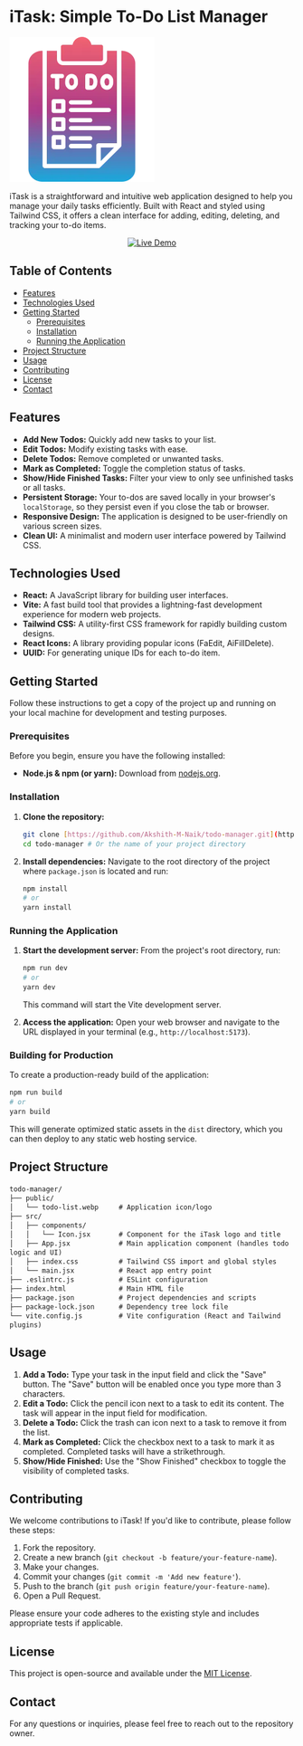 # iTask: Simple To-Do List Manager

![iTask Logo](public/todo-list.webp)

iTask is a straightforward and intuitive web application designed to help you manage your daily tasks efficiently. Built with React and styled using Tailwind CSS, it offers a clean interface for adding, editing, deleting, and tracking your to-do items.
<p align="center">
  <a href="https://i-task-todo-manager.vercel.app/" target="_blank">
    <img src="https://img.shields.io/badge/Live-Demo-brightgreen?style=for-the-badge&logo=flutter" alt="Live Demo"/>
  </a>
</p>

## Table of Contents

* [Features](#features)
* [Technologies Used](#technologies-used)
* [Getting Started](#getting-started)
    * [Prerequisites](#prerequisites)
    * [Installation](#installation)
    * [Running the Application](#running-the-application)
* [Project Structure](#project-structure)
* [Usage](#usage)
* [Contributing](#contributing)
* [License](#license)
* [Contact](#contact)

## Features

* **Add New Todos:** Quickly add new tasks to your list.
* **Edit Todos:** Modify existing tasks with ease.
* **Delete Todos:** Remove completed or unwanted tasks.
* **Mark as Completed:** Toggle the completion status of tasks.
* **Show/Hide Finished Tasks:** Filter your view to only see unfinished tasks or all tasks.
* **Persistent Storage:** Your to-dos are saved locally in your browser's `localStorage`, so they persist even if you close the tab or browser.
* **Responsive Design:** The application is designed to be user-friendly on various screen sizes.
* **Clean UI:** A minimalist and modern user interface powered by Tailwind CSS.

## Technologies Used

* **React:** A JavaScript library for building user interfaces.
* **Vite:** A fast build tool that provides a lightning-fast development experience for modern web projects.
* **Tailwind CSS:** A utility-first CSS framework for rapidly building custom designs.
* **React Icons:** A library providing popular icons (FaEdit, AiFillDelete).
* **UUID:** For generating unique IDs for each to-do item.

## Getting Started

Follow these instructions to get a copy of the project up and running on your local machine for development and testing purposes.

### Prerequisites

Before you begin, ensure you have the following installed:

* **Node.js & npm (or yarn):** Download from [nodejs.org](https://nodejs.org/).

### Installation

1.  **Clone the repository:**
    ```bash
    git clone [https://github.com/Akshith-M-Naik/todo-manager.git](https://github.com/Akshith-M-Naik/todo-manager.git) # Replace with your actual repo URL if different
    cd todo-manager # Or the name of your project directory
    ```
2.  **Install dependencies:**
    Navigate to the root directory of the project where `package.json` is located and run:
    ```bash
    npm install
    # or
    yarn install
    ```

### Running the Application

1.  **Start the development server:**
    From the project's root directory, run:
    ```bash
    npm run dev
    # or
    yarn dev
    ```
    This command will start the Vite development server.

2.  **Access the application:**
    Open your web browser and navigate to the URL displayed in your terminal (e.g., `http://localhost:5173`).

### Building for Production

To create a production-ready build of the application:
```bash
npm run build
# or
yarn build
```
This will generate optimized static assets in the `dist` directory, which you can then deploy to any static web hosting service.

## Project Structure

```
todo-manager/
├── public/
│   └── todo-list.webp     # Application icon/logo
├── src/
│   ├── components/
│   │   └── Icon.jsx       # Component for the iTask logo and title
│   ├── App.jsx            # Main application component (handles todo logic and UI)
│   ├── index.css          # Tailwind CSS import and global styles
│   └── main.jsx           # React app entry point
├── .eslintrc.js           # ESLint configuration
├── index.html             # Main HTML file
├── package.json           # Project dependencies and scripts
├── package-lock.json      # Dependency tree lock file
└── vite.config.js         # Vite configuration (React and Tailwind plugins)
```

## Usage

1.  **Add a Todo:** Type your task in the input field and click the "Save" button. The "Save" button will be enabled once you type more than 3 characters.
2.  **Edit a Todo:** Click the pencil icon next to a task to edit its content. The task will appear in the input field for modification.
3.  **Delete a Todo:** Click the trash can icon next to a task to remove it from the list.
4.  **Mark as Completed:** Click the checkbox next to a task to mark it as completed. Completed tasks will have a strikethrough.
5.  **Show/Hide Finished:** Use the "Show Finished" checkbox to toggle the visibility of completed tasks.

## Contributing

We welcome contributions to iTask! If you'd like to contribute, please follow these steps:

1.  Fork the repository.
2.  Create a new branch (`git checkout -b feature/your-feature-name`).
3.  Make your changes.
4.  Commit your changes (`git commit -m 'Add new feature'`).
5.  Push to the branch (`git push origin feature/your-feature-name`).
6.  Open a Pull Request.

Please ensure your code adheres to the existing style and includes appropriate tests if applicable.

## License

This project is open-source and available under the [MIT License](LICENSE).

## Contact

For any questions or inquiries, please feel free to reach out to the repository owner.
